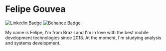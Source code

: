 # Felipe Gouvea
[
![Linkedin Badge](https://i.imgur.com/0M4Hygr.png)](https://linkedin.com/in/fgouvea10) [ ![Behance Badge](https://i.imgur.com/gcYRyiY.png)
](https://behance.net/gouvea)

My name is Felipe, I'm from Brazil and I'm in love with the best mobile development technologies since 2018. At the moment, I'm studying analysis and systems development.
